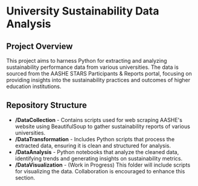 # University Sustainability Data Analysis 

## Project Overview
This project aims to harness Python for extracting and analyzing sustainability performance data from various universities. The data is sourced from the AASHE STARS Participants & Reports portal, focusing on providing insights into the sustainability practices and outcomes of higher education institutions.

## Repository Structure

- **/DataCollection** - Contains scripts used for web scraping AASHE's website using BeautifulSoup to gather sustainability reports of various universities.
- **/DataTransformation** - Includes Python scripts that process the extracted data, ensuring it is clean and structured for analysis.
- **/DataAnalysis** - Python notebooks that analyze the cleaned data, identifying trends and generating insights on sustainability metrics.
- **/DataVisualization** - (Work in Progress) This folder will include scripts for visualizing the data. Collaboration is encouraged to enhance this section.
